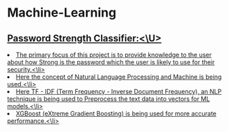 # Machine-Learning
## <U>Password Strength Classifier:<\U>
<li>The primary focus of this project is to provide knowledge to the user about how Strong is the password which the user is likely to use for their security.<\li>
<li>Here the concept of Natural Language Processing and Machine is being used.<\li>
<li>Here TF - IDF (Term Frequency - Inverse Document Frequency), an NLP technique is being used to Preprocess the text data into vectors for ML models.<\li>
<li>XGBoost (eXtreme Gradient Boosting) is being used for more accurate performance.<\li>

